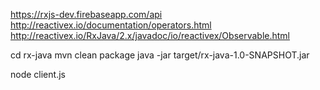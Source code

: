 https://rxjs-dev.firebaseapp.com/api
http://reactivex.io/documentation/operators.html
http://reactivex.io/RxJava/2.x/javadoc/io/reactivex/Observable.html

cd rx-java
mvn clean package
java -jar target/rx-java-1.0-SNAPSHOT.jar


node client.js 

